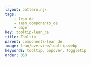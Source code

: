 ```yaml
---
layout: pattern.njk
tags: 
    - lean_de
    - lean_components_de
    - page
key: tooltip-lean_de
title: Tooltip
parent: components-lean_de
image: lean/overview/tooltip.webp
keywords: tooltip, popover, toggletip
order: 350
---
```

